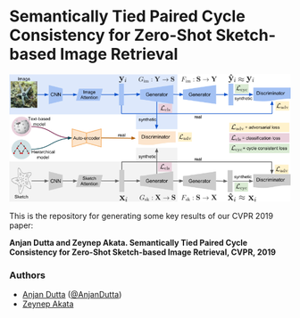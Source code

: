 # Semantically Tied Paired Cycle Consistency for Zero-Shot Sketch-based Image Retrieval

![Alt text](./figures/sem-pcyc.png)

This is the repository for generating some key results of our CVPR 2019 paper:

**Anjan Dutta and Zeynep Akata. Semantically Tied Paired Cycle Consistency for Zero-Shot Sketch-based Image Retrieval, CVPR, 2019**

### Authors
* [Anjan Dutta](https://sites.google.com/site/2adutta/) ([@AnjanDutta](https://github.com/AnjanDutta))
* [Zeynep Akata](https://ivi.fnwi.uva.nl/uvaboschdeltalab/people/zeynep-akata/)